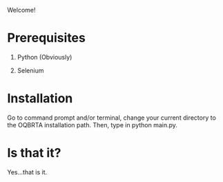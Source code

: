 Welcome!
# Prerequisites
1. Python (Obviously)

2. Selenium

# Installation
Go to command prompt and/or terminal, change your current directory to the OQBRTA installation path. Then, type in python main.py.
# Is that it?
Yes...that is it.
